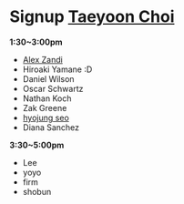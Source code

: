 # Signup [Taeyoon Choi](/ep/profile/uCZ3kD8pFvb)

**1:30~3:00pm**

*   [Alex Zandi](/ep/profile/wdapkKGAk7F)
*   Hiroaki Yamane :D
*   Daniel Wilson
*   Oscar Schwartz
*   Nathan Koch
*   Zak Greene
*   [hyojung seo](/ep/profile/ERxbh9681cN)
*   Diana Sanchez 

**3:30~5:00pm**

*   Lee
*   yoyo
*   firm
*   shobun
